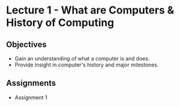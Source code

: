 # Lecture 1 - What are Computers & History of Computing

## Objectives
+ Gain an understanding of what a computer is and does.
+ Provide insight in computer's history and major milestones.

## Assignments
+ Assignment 1